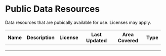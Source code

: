 # Public Data Resources
Data resources that are pubically available for use. Licenses may apply. 

| Name 	| Description 	| License 	| Last Updated 	| Area Covered 	| Type 	|
|------	|-------------	|---------	|:------------:	|--------------	|------	|
|      	|             	|         	|              	|              	|      	|
|      	|             	|         	|              	|              	|      	|
|      	|             	|         	|              	|              	|      	|